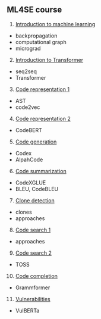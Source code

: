 ## ML4SE course

01. [Introduction to machine learning](01_learning.ipynb)
  - backpropagation
  - computational graph
  - micrograd
02. [Introduction to Transformer](02_transformer.ipynb)
  - seq2seq
  - Transformer
03. [Code representation 1](03_code_representation.ipynb)
  - AST
  - code2vec
04. [Code representation 2](04_code_representation.ipynb)
  - CodeBERT
05. [Code generation](05_code_generation.ipynb)
  - Codex
  - AlpahCode
06. [Code summarization](06_code_summarization.ipynb)
  - CodeXGLUE
  - BLEU, CodeBLEU
07. [Clone detection](07_clone_detection.ipynb)
  - clones
  - approaches
08. [Code search 1](08_code_search.ipynb)
  - approaches
09. [Code search 2](09_code_search.ipynb)
  - TOSS
10. [Code completion](10_code_completion.ipynb)
  - Grammformer
11. [Vulnerabilities](11_vulnerabilities.ipynb)
  - VulBERTa
